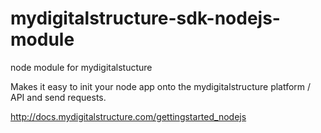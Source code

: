 mydigitalstructure-sdk-nodejs-module
====================================

node module for mydigitalstucture

Makes it easy to init your node app onto the mydigitalstructure platform / API and send requests.

http://docs.mydigitalstructure.com/gettingstarted_nodejs
